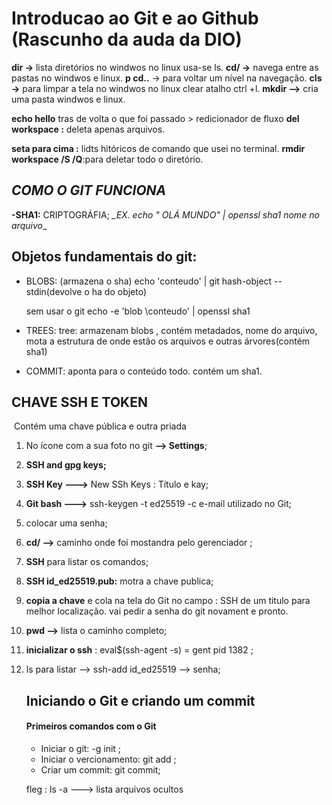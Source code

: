 #	Introducao ao Git e ao Github (Rascunho da auda da DIO) 

**dir ->**  lista diretórios no windwos no linux usa-se ls.
**cd/ ->** navega entre as pastas no windwos e linux.
**p cd..** -> para voltar um nível na navegação.
**cls ->**  para limpar  a tela no windwos   no linux clear atalho ctrl +l.
**mkdir -->** cria uma pasta windwos e linux.

 **echo hello**  tras de volta o que foi passado > redicionador de fluxo
 **del workspace :**  deleta apenas arquivos.

**seta para cima :** lidts hitóricos de comando que usei no terminal.
**rmdir workspace  /S /Q**:para deletar todo o diretório.

## 		   *COMO O GIT FUNCIONA*

**-SHA1:** CRIPTOGRÁFIA;
 *_EX. echo " OLÁ MUNDO" | openssl sha1  nome no arquivo*_



##                    Objetos fundamentais do git:

- BLOBS: (armazena o sha) echo 'conteudo' | git hash-object --stdin(devolve o ha do objeto)

   sem usar o git echo -e 'blob \conteudo' | openssl sha1


- TREES: tree: armazenam blobs , contém metadados, nome do arquivo, mota a estrutura de onde estão os arquivos e outras árvores(contém sha1)



- COMMIT: aponta  para o conteúdo todo. contém um sha1.


## 	             CHAVE SSH E TOKEN

​	Contém uma chave pública e outra priada

1.  No ícone com a sua  foto no git **--> Settings**;

2. **SSH and  gpg keys;**

3. **SSH Key  --->** New SSh Keys   : Título e kay;

4. **Git bash --->** ssh-keygen -t ed25519 -c e-mail utilizado  no Git;

5. colocar uma senha;

6. **cd/  -->** caminho onde foi mostandra pelo gerenciador ;

7. **SSH** para listar os comandos;

8. **SSH id_ed25519.pub:** motra  a chave publica;

9. **copia a chave** e cola na tela  do Git no campo : SSH  de um titulo para melhor localização. vai pedir a senha do git novament e pronto.

10. **pwd -->** lista o caminho completo;

11. **inicializar o ssh**   : eval$(ssh-agent -s) =  gent pid 1382 ;

12. ls para listar --> ssh-add id_ed25519 --> senha;

    ## Iniciando o Git e criando um commit

    #### Primeiros comandos com o Git

    - Iniciar o git: -g init ;
    - Iniciar o vercionamento: git add ;
    - Criar um commit: git commit;

    fleg : ls -a ---> lista arquivos ocultos



